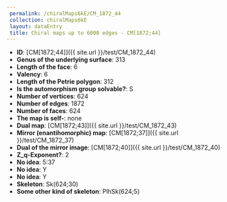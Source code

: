 ```yaml
--- 
 permalink: /chiralMaps6kE/CM_1872_44 
 collection: chiralMaps6kE
 layout: dataEntry
 title: Chiral maps up to 6000 edges - CM[1872;44]
---
```


- **ID**: [CM[1872;44]]({{ site.url }}/test/CM_1872_44)
- **Genus of the underlying surface**: 313
- **Length of the face**: 6
- **Valency**: 6
- **Length of the Petrie polygon**: 312
- **Is the automorphism group solvable?**: S
- **Number of vertices**: 624
- **Number of edges**: 1872
- **Number of faces**: 624
- **The map is self-**: none
- **Dual map**: [CM[1872;43]]({{ site.url }}/test/CM_1872_43)
- **Mirror (enantihomorphic) map**: [CM[1872;37]]({{ site.url }}/test/CM_1872_37)
- **Dual of the mirror image**: [CM[1872;40]]({{ site.url }}/test/CM_1872_40)
- **Z_q-Exponent?**: 2
- **No idea**:  5:37
- **No idea**: Y
- **No idea**: Y
- **Skeleton**: Sk(624;30)
- **Some other kind of skeleton**: PlhSk(624;5)
